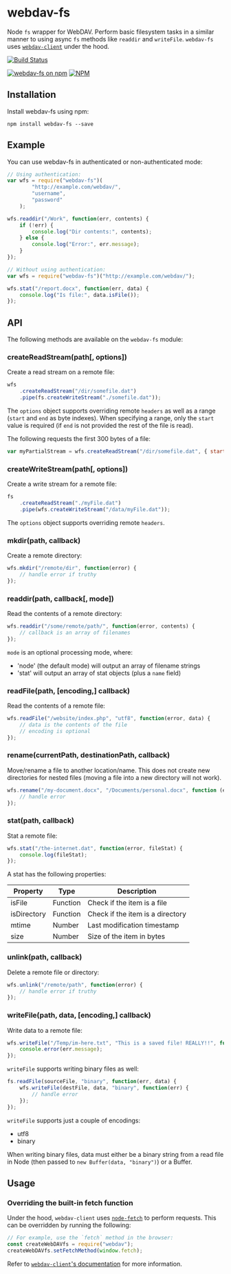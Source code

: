 # webdav-fs
Node `fs` wrapper for WebDAV. Perform basic filesystem tasks in a similar manner to using async `fs` methods like `readdir` and `writeFile`. `webdav-fs` uses [`webdav-client`](https://github.com/perry-mitchell/webdav-client) under the hood.

[![Build Status](https://travis-ci.org/perry-mitchell/webdav-fs.svg)](https://travis-ci.org/perry-mitchell/webdav-fs)

[![webdav-fs on npm](https://nodei.co/npm/webdav-fs.png?downloads=true&downloadRank=true&stars=true)](https://www.npmjs.com/package/webdav-fs) [![NPM](https://nodei.co/npm-dl/webdav-fs.png?months=3&height=2)](https://nodei.co/npm/webdav-fs/)

## Installation

Install webdav-fs using npm:

```
npm install webdav-fs --save
```

## Example

You can use webdav-fs in authenticated or non-authenticated mode:

```javascript
// Using authentication:
var wfs = require("webdav-fs")(
        "http://example.com/webdav/",
        "username",
        "password"
    );

wfs.readdir("/Work", function(err, contents) {
    if (!err) {
        console.log("Dir contents:", contents);
    } else {
        console.log("Error:", err.message);
    }
});
```

```javascript
// Without using authentication:
var wfs = require("webdav-fs")("http://example.com/webdav/");

wfs.stat("/report.docx", function(err, data) {
    console.log("Is file:", data.isFile());
});
```

## API

The following methods are available on the `webdav-fs` module:

### createReadStream(path[, options])

Create a read stream on a remote file:

```javascript
wfs
    .createReadStream("/dir/somefile.dat")
    .pipe(fs.createWriteStream("./somefile.dat"));
```

The `options` object supports overriding remote `headers` as well as a range (`start` and `end` as byte indexes). When specifying a range, only the `start` value is required (if `end` is not provided the rest of the file is read).

The following requests the first 300 bytes of a file:

```javascript
var myPartialStream = wfs.createReadStream("/dir/somefile.dat", { start: 0, end: 299 });
```

### createWriteStream(path[, options])

Create a write stream for a remote file:

```javascript
fs
    .createReadStream("./myFile.dat")
    .pipe(wfs.createWriteStream("/data/myFile.dat"));
```

The `options` object supports overriding remote `headers`.

### mkdir(path, callback)

Create a remote directory:

```javascript
wfs.mkdir("/remote/dir", function(error) {
    // handle error if truthy
});
```

### readdir(path, callback[, mode])

Read the contents of a remote directory:

```javascript
wfs.readdir("/some/remote/path/", function(error, contents) {
    // callback is an array of filenames
});
```

`mode` is an optional processing mode, where:

 * 'node' (the default mode) will output an array of filename strings
 * 'stat' will output an array of stat objects (plus a `name` field)

### readFile(path, [encoding,] callback)

Read the contents of a remote file:

```javascript
wfs.readFile("/website/index.php", "utf8", function(error, data) {
    // data is the contents of the file
    // encoding is optional
});
```

### rename(currentPath, destinationPath, callback)

Move/rename a file to another location/name. This does not create new directories for nested files (moving a file into a new directory will not work).

```javascript
wfs.rename("/my-document.docx", "/Documents/personal.docx", function (error) {
    // handle error
});
```

### stat(path, callback)

Stat a remote file:

```javascript
wfs.stat("/the-internet.dat", function(error, fileStat) {
    console.log(fileStat);
});
```

A stat has the following properties:

| Property | Type | Description |
| -------- | ---- | ----------- |
| isFile   | Function | Check if the item is a file |
| isDirectory | Function | Check if the item is a directory |
| mtime | Number | Last modification timestamp |
| size | Number | Size of the item in bytes |

### unlink(path, callback)

Delete a remote file or directory:

```javascript
wfs.unlink("/remote/path", function(error) {
    // handle error if truthy
});
```

### writeFile(path, data, [encoding,] callback)

Write data to a remote file:

```javascript
wfs.writeFile("/Temp/im-here.txt", "This is a saved file! REALLY!!", function(err) {
    console.error(err.message);
});
```

`writeFile` supports writing binary files as well:

```javascript
fs.readFile(sourceFile, "binary", function(err, data) {
    wfs.writeFile(destFile, data, "binary", function(err) {
        // handle error
    });
});
```

`writeFile` supports just a couple of encodings:
 * utf8
 * binary

When writing binary files, data must either be a binary string from a read file in Node (then passed to `new Buffer(data, "binary")`) or a Buffer.

## Usage

### Overriding the built-in fetch function
Under the hood, `webdav-client` uses [`node-fetch`](https://github.com/bitinn/node-fetch) to perform requests. This can be overridden by running the following:

```js
// For example, use the `fetch` method in the browser:
const createWebDAVfs = require("webdav");
createWebDAVfs.setFetchMethod(window.fetch);
```

Refer to [`webdav-client`'s documentation](https://github.com/perry-mitchell/webdav-client#overriding-the-built-in-fetch-function) for more information.
